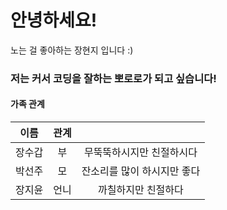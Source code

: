 # 안녕하세요!
노는 걸 좋아하는 장현지 입니다 :)

### 저는 커서 코딩을 잘하는 뽀로로가 되고 싶습니다!


#### 가족 관계
|이름|관계||
|:------:|:---:|:---:|
|장수갑|부|무뚝뚝하시지만 친절하시다|
|박선주|모|잔소리를 많이 하시지만 좋다|
|장지윤|언니|까칠하지만 친절하다|
